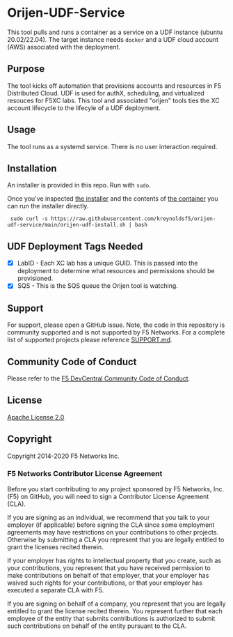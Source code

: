 # Orijen-UDF-Service

This tool pulls and runs a container as a service on a UDF instance (ubuntu 20.02/22.04).
The target instance needs ``docker`` and a UDF cloud account (AWS) associated with the deployment. 

## Purpose

The tool kicks off automation that provisions accounts and resources in F5 Distributed Cloud.
UDF is used for authX, scheduling, and virtualized resouces for F5XC labs. 
This tool and associated "orijen" tools ties the XC account lifecycle to the lifecyle of a UDF deployment.

## Usage

The tool runs as a systemd service. There is no user interaction required. 

## Installation

An installer is provided in this repo. 
Run with ``sudo``.

Once you've inspected [the installer](./orijen-udf-install.sh) and the contents of [the container](./app/app.py) you can run the installer directly.

```shell
 sudo curl -s https://raw.githubusercontent.com/kreynoldsf5/orijen-udf-service/main/orijen-udf-install.sh | bash
```

## UDF Deployment Tags Needed

- [X] LabID - Each XC lab has a unique GUID. This is passed into the deployment to determine what resources and permissions should be provisioned.
- [X] SQS - This is the SQS queue the Orijen tool is watching. 

## Support

For support, please open a GitHub issue.  Note, the code in this repository is community supported and is not supported by F5 Networks.  For a complete list of supported projects please reference [SUPPORT.md](SUPPORT.md).

## Community Code of Conduct

Please refer to the [F5 DevCentral Community Code of Conduct](code_of_conduct.md).

## License

[Apache License 2.0](LICENSE)

## Copyright

Copyright 2014-2020 F5 Networks Inc.

### F5 Networks Contributor License Agreement

Before you start contributing to any project sponsored by F5 Networks, Inc. (F5) on GitHub, you will need to sign a Contributor License Agreement (CLA).

If you are signing as an individual, we recommend that you talk to your employer (if applicable) before signing the CLA since some employment agreements may have restrictions on your contributions to other projects.
Otherwise by submitting a CLA you represent that you are legally entitled to grant the licenses recited therein.

If your employer has rights to intellectual property that you create, such as your contributions, you represent that you have received permission to make contributions on behalf of that employer, that your employer has waived such rights for your contributions, or that your employer has executed a separate CLA with F5.

If you are signing on behalf of a company, you represent that you are legally entitled to grant the license recited therein.
You represent further that each employee of the entity that submits contributions is authorized to submit such contributions on behalf of the entity pursuant to the CLA.
